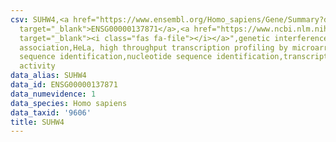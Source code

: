 ```yaml
---
csv: SUHW4,<a href="https://www.ensembl.org/Homo_sapiens/Gene/Summary?db=core;g=ENSG00000137871"
  target="_blank">ENSG00000137871</a>,<a href="https://www.ncbi.nlm.nih.gov/pubmed/17216044"
  target="_blank"><i class="fas fa-file"></i></a>",genetic interference,functional
  association,HeLa, high throughput transcription profiling by microarray,nucleotide
  sequence identification,nucleotide sequence identification,transcriptional regulation,down-regulates
  activity
data_alias: SUHW4
data_id: ENSG00000137871
data_numevidence: 1
data_species: Homo sapiens
data_taxid: '9606'
title: SUHW4
---
```

